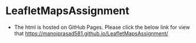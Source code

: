 # LeafletMapsAssignment
 - The html is hosted on GitHub Pages. Please click the below link for view that
 https://manojprasad581.github.io/LeafletMapsAssignment/
